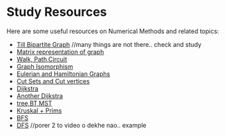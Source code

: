 # Study Resources

Here are some useful resources on Numerical Methods and related topics:

- [Till Bipartite Graph](https://youtube.com/playlist?list=PLmXKhU9FNesTpQNP_OpXN7WaPwGx7NWsq&si=DtsR4bANfD0kmXFc) //many things are not there.. check and study
- [Matrix representation of graph](https://youtu.be/17erhldpZ8E?si=4d1plWE39tHThi7W)
- [Walk, Path,Circuit](https://youtu.be/DeOnk8ZwBiY?si=GqeqCIBKOCsSfvja)
- [Graph Isomorphism](https://youtu.be/mAaLIiSmI08?si=w77pFH7vmDc96MwQ)
- [Eulerian and Hamiltonian Graphs](https://youtu.be/tuitCMLwPAE?si=6Tc02sjbBPaEJq2S)
- [Cut Sets and Cut vertices](https://youtu.be/FJqqHfplYEY?si=p5RQAXi0fyqdWCYh)
- [Dijkstra](https://youtu.be/iOu3PXv5L6w?si=oE643UOxwC5_lKxV)
- [Another Dijkstra](https://youtu.be/e36uiKZlhq8?si=eNOjth7t0LAfTXNu)
- [tree,BT,MST](https://youtu.be/sx8BVee3k2c?si=x85kyF_K7ccMhQgP)
- [Kruskal + Prims](https://youtu.be/f30rxGvPWPo?si=QQaQzxB7psulkG7r)
- [BFS](https://youtu.be/2r1zm4UYDEE?si=7zmTlZQ_swJVaPDU)
- [DFS](https://youtu.be/_LGvAPlGd50?si=9JuBGrmfZyVEgTAm) //porer 2 to video o dekhe nao.. example
  
